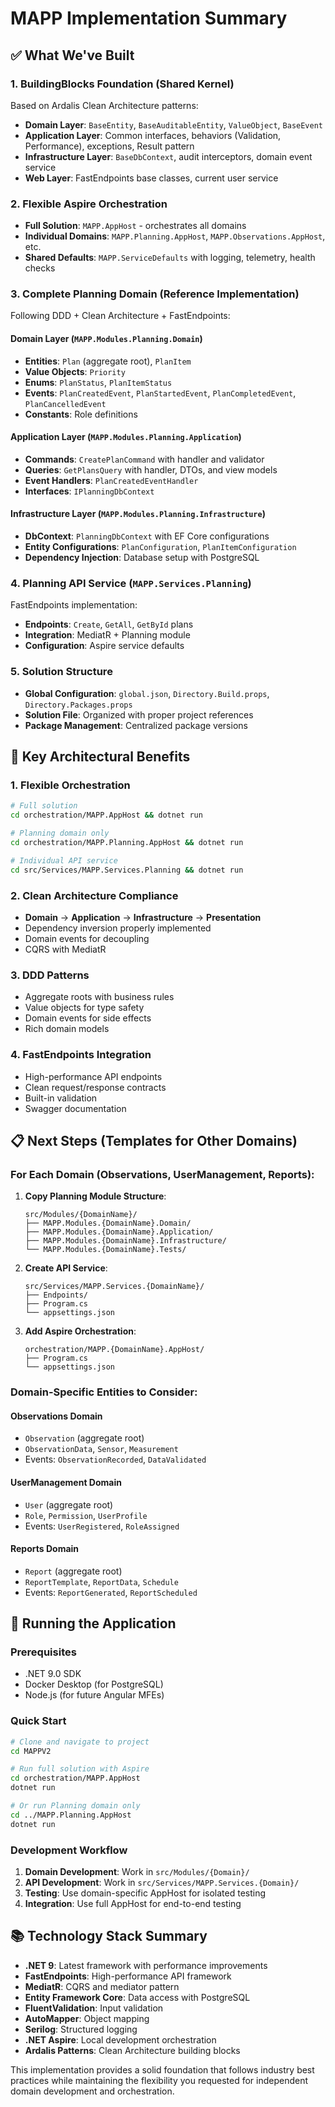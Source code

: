 # MAPP Implementation Summary

## ✅ What We've Built

### 1. **BuildingBlocks Foundation** (Shared Kernel)
Based on Ardalis Clean Architecture patterns:

- **Domain Layer**: `BaseEntity`, `BaseAuditableEntity`, `ValueObject`, `BaseEvent`
- **Application Layer**: Common interfaces, behaviors (Validation, Performance), exceptions, Result pattern
- **Infrastructure Layer**: `BaseDbContext`, audit interceptors, domain event service
- **Web Layer**: FastEndpoints base classes, current user service

### 2. **Flexible Aspire Orchestration**
- **Full Solution**: `MAPP.AppHost` - orchestrates all domains
- **Individual Domains**: `MAPP.Planning.AppHost`, `MAPP.Observations.AppHost`, etc.
- **Shared Defaults**: `MAPP.ServiceDefaults` with logging, telemetry, health checks

### 3. **Complete Planning Domain** (Reference Implementation)
Following DDD + Clean Architecture + FastEndpoints:

#### Domain Layer (`MAPP.Modules.Planning.Domain`)
- **Entities**: `Plan` (aggregate root), `PlanItem`
- **Value Objects**: `Priority`
- **Enums**: `PlanStatus`, `PlanItemStatus`
- **Events**: `PlanCreatedEvent`, `PlanStartedEvent`, `PlanCompletedEvent`, `PlanCancelledEvent`
- **Constants**: Role definitions

#### Application Layer (`MAPP.Modules.Planning.Application`)
- **Commands**: `CreatePlanCommand` with handler and validator
- **Queries**: `GetPlansQuery` with handler, DTOs, and view models
- **Event Handlers**: `PlanCreatedEventHandler`
- **Interfaces**: `IPlanningDbContext`

#### Infrastructure Layer (`MAPP.Modules.Planning.Infrastructure`)
- **DbContext**: `PlanningDbContext` with EF Core configurations
- **Entity Configurations**: `PlanConfiguration`, `PlanItemConfiguration`
- **Dependency Injection**: Database setup with PostgreSQL

### 4. **Planning API Service** (`MAPP.Services.Planning`)
FastEndpoints implementation:
- **Endpoints**: `Create`, `GetAll`, `GetById` plans
- **Integration**: MediatR + Planning module
- **Configuration**: Aspire service defaults

### 5. **Solution Structure**
- **Global Configuration**: `global.json`, `Directory.Build.props`, `Directory.Packages.props`
- **Solution File**: Organized with proper project references
- **Package Management**: Centralized package versions

## 🎯 Key Architectural Benefits

### **1. Flexible Orchestration**
```bash
# Full solution
cd orchestration/MAPP.AppHost && dotnet run

# Planning domain only
cd orchestration/MAPP.Planning.AppHost && dotnet run

# Individual API service
cd src/Services/MAPP.Services.Planning && dotnet run
```

### **2. Clean Architecture Compliance**
- **Domain** → **Application** → **Infrastructure** → **Presentation**
- Dependency inversion properly implemented
- Domain events for decoupling
- CQRS with MediatR

### **3. DDD Patterns**
- Aggregate roots with business rules
- Value objects for type safety
- Domain events for side effects
- Rich domain models

### **4. FastEndpoints Integration**
- High-performance API endpoints
- Clean request/response contracts
- Built-in validation
- Swagger documentation

## 📋 Next Steps (Templates for Other Domains)

### **For Each Domain** (Observations, UserManagement, Reports):

1. **Copy Planning Module Structure**:
   ```
   src/Modules/{DomainName}/
   ├── MAPP.Modules.{DomainName}.Domain/
   ├── MAPP.Modules.{DomainName}.Application/
   ├── MAPP.Modules.{DomainName}.Infrastructure/
   └── MAPP.Modules.{DomainName}.Tests/
   ```

2. **Create API Service**:
   ```
   src/Services/MAPP.Services.{DomainName}/
   ├── Endpoints/
   ├── Program.cs
   └── appsettings.json
   ```

3. **Add Aspire Orchestration**:
   ```
   orchestration/MAPP.{DomainName}.AppHost/
   ├── Program.cs
   └── appsettings.json
   ```

### **Domain-Specific Entities to Consider**:

#### **Observations Domain**
- `Observation` (aggregate root)
- `ObservationData`, `Sensor`, `Measurement`
- Events: `ObservationRecorded`, `DataValidated`

#### **UserManagement Domain**
- `User` (aggregate root)
- `Role`, `Permission`, `UserProfile`
- Events: `UserRegistered`, `RoleAssigned`

#### **Reports Domain**
- `Report` (aggregate root)
- `ReportTemplate`, `ReportData`, `Schedule`
- Events: `ReportGenerated`, `ReportScheduled`

## 🚀 Running the Application

### **Prerequisites**
- .NET 9.0 SDK
- Docker Desktop (for PostgreSQL)
- Node.js (for future Angular MFEs)

### **Quick Start**
```bash
# Clone and navigate to project
cd MAPPV2

# Run full solution with Aspire
cd orchestration/MAPP.AppHost
dotnet run

# Or run Planning domain only
cd ../MAPP.Planning.AppHost
dotnet run
```

### **Development Workflow**
1. **Domain Development**: Work in `src/Modules/{Domain}/`
2. **API Development**: Work in `src/Services/MAPP.Services.{Domain}/`
3. **Testing**: Use domain-specific AppHost for isolated testing
4. **Integration**: Use full AppHost for end-to-end testing

## 📚 Technology Stack Summary

- **.NET 9**: Latest framework with performance improvements
- **FastEndpoints**: High-performance API framework
- **MediatR**: CQRS and mediator pattern
- **Entity Framework Core**: Data access with PostgreSQL
- **FluentValidation**: Input validation
- **AutoMapper**: Object mapping
- **Serilog**: Structured logging
- **.NET Aspire**: Local development orchestration
- **Ardalis Patterns**: Clean Architecture building blocks

This implementation provides a solid foundation that follows industry best practices while maintaining the flexibility you requested for independent domain development and orchestration.
